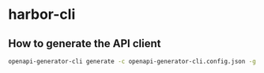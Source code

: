 # harbor-cli

## How to generate the API client

```sh
openapi-generator-cli generate -c openapi-generator-cli.config.json -g rust -i https://github.com/goharbor/harbor/raw/main/api/v2.0/swagger.yaml -o api-client
```
